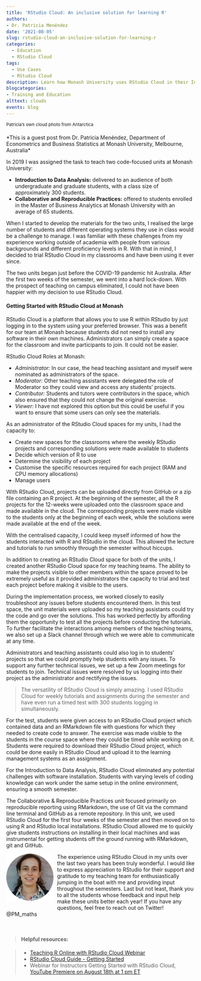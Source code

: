 ```yaml
---
title: 'RStudio Cloud: An inclusive solution for learning R'
authors: 
- Dr. Patricia Menéndez
date: '2021-08-05'
slug: rstudio-cloud-an-inclusive-solution-for-learning-r
categories:
  - Education
  - RStudio Cloud
tags:
  - Use Cases
  - RStudio Cloud
description: Learn how Monash University uses RStudio Cloud in their Introduction to Data Analysis and Collaborative & Reproducible Practices units. From weekly tutorials and assignments during the semester to even a timed test with 300 students logging in simultaneously.
blogcategories:
- Training and Education
alttext: clouds
events: blog
---
```

<sup>Patricia’s own cloud photo from Antarctica</sup>  

<div class="lt-gray-box">
*This is a guest post from Dr. Patricia Menéndez, Department of Econometrics and Business Statistics at Monash University, Melbourne, Australia*  
</div>

In 2019 I was assigned the task to teach two code-focused units at Monash University:  

* **Introduction to Data Analysis:** delivered to an audience of both undergraduate and graduate students, with a class size of approximately 300 students.  
* **Collaborative and Reproducible Practices:** offered to students enrolled in the Master of Business Analytics at Monash University with an average of 65 students. 

When I started to develop the materials for the two units, I realised the large number of students and different operating systems they use in class would be a challenge to manage. I was familiar with these challenges from my experience working outside of academia with people from various backgrounds and different proficiency levels in R. With that in mind, I decided to trial RStudio Cloud in my classrooms and have been using it ever since.

The two units began just before the COVID-19 pandemic hit Australia. After the first two weeks of the semester, we went into a hard lock-down. With the prospect of teaching on campus eliminated, I could not have been happier with my decision to use RStudio Cloud.

#### Getting Started with RStudio Cloud at Monash

RStudio Cloud is a platform that allows you to use R within RStudio by just logging in to the system using your preferred browser. This was a benefit for our team at Monash because students did not need to install any software in their own machines. Administrators can simply create a space for the classroom and invite participants to join. It could not be easier. 

RStudio Cloud Roles at Monash:  

* *Administrator:* In our case, the head teaching assistant and myself were nominated as administrators of the space.  
* *Moderator:* Other teaching assistants were delegated the role of Moderator so they could view and access any students’ projects.
* *Contributor:* Students and tutors were contributors in the space, which also ensured that they could not change the original exercise.
* *Viewer:* I have not explored this option but this could be useful if you want to ensure that some users can only see the materials.

As an administrator of the RStudio Cloud spaces for my units, I had the capacity to:

* Create new spaces for the classrooms where the weekly RStudio projects and corresponding solutions were made available to students
* Decide which version of R to use
* Determine the visibility of each project
* Customise the specific resources required for each project (RAM and CPU memory allocations)
* Manage users 

With RStudio Cloud, projects can be uploaded directly from GitHub or a zip file containing an R project. At the beginning of the semester, all the R projects for the 12-weeks were uploaded onto the classroom space and made available in the cloud. The corresponding projects were made visible to the students only at the beginning of each week, while the solutions were made available at the end of the week. 

With the centralised capacity, I could keep myself informed of how the students interacted with R and RStudio in the cloud. This allowed the lecture and tutorials to run smoothly through the semester without hiccups. 

In addition to creating an RStudio Cloud space for both of the units, I created another RStudio Cloud space for my teaching teams. The ability to make the projects visible to other members within the space proved to be extremely useful as it provided administrators the capacity to trial and test each project before making it visible to the users.

During the implementation process, we worked closely to easily troubleshoot any issues before students encountered them. In this test space, the unit materials were uploaded so my teaching assistants could try the code and go over the solutions. This has worked perfectly by affording them the opportunity to test all the projects before conducting the tutorials. To further facilitate the interactions among members of the teaching teams, we also set up a Slack channel through which we were able to communicate at any time. 

Administrators and teaching assistants could also log in to students’ projects so that we could promptly help students with any issues. To support any further technical issues, we set up a few Zoom meetings for students to join. Technical issues were resolved by us logging into their project as the administrator and rectifying the issues.

> The versatility of RStudio Cloud is simply amazing. I used RStudio Cloud for weekly tutorials and assignments during the semester and have even run a timed test with 300 students logging in simultaneously.

For the test, students were given access to an RStudio Cloud project which contained data and an RMarkdown file with questions for which they needed to create code to answer. The exercise was made visible to the students in the course space where they could be timed while working on it.  Students were required to download their RStudio Cloud project, which could be done easily in RStudio Cloud and upload it to the learning management systems as an assignment.

For the Introduction to Data Analysis, RStudio Cloud eliminated any potential challenges with software installation. Students with varying levels of coding knowledge can work under the same setup in the online environment, ensuring a smooth semester.

The Collaborative & Reproducible Practices unit focused primarily on reproducible reporting using RMarkdown, the use of Git via the command line terminal and GitHub as a remote repository. In this unit, we used RStudio Cloud for the first four weeks of the semester and then moved on to using R and RStudio local installations. RStudio Cloud allowed me to quickly give students instructions on installing in their local machines and was instrumental for getting students off the ground running with RMarkdown, git and GitHub.

<img style="float:left;margin:0 10px 10px 0;" src="patricia.jpg" alt = "Dr. Patricia Menéndez" width = 25%> The experience using RStudio Cloud in my units over the last two years has been truly wonderful. I would like to express appreciation to RStudio for their support and gratitude to my teaching team for enthusiastically jumping in the boat with me and providing input throughout the semesters. Last but not least, thank you to all the students whose feedback and input help make these units better each year! If you have any questions, feel free to reach out on Twitter! @PM_maths 

&nbsp;&nbsp;&nbsp;&nbsp;&nbsp;&nbsp;


> #### Helpful resources:  

>* <a href="https://www.rstudio.com/resources/webinars/teaching-r-online-with-rstudio-cloud/?_ga=2.169953248.1183963645.1628082102-748609636.1627930340" target = "_blank">Teaching R Online with RStudio Cloud Webinar</a>
>* <a href="https://rstudio.cloud/learn/guide" target="_blank">RStudio Cloud Guide - Getting Started</a>
>* Webinar for Instructors Getting Started with RStudio Cloud, <a href="https://www.youtube.com/channel/UC3xfbCMLCw1Hh4dWop3XtHg/videos" target="_blank">YouTube Premiere on August 18th at 1 pm ET</a>

